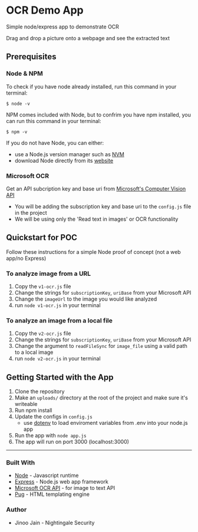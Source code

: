 # OCR Demo App
Simple node/express app to demonstrate OCR

Drag and drop a picture onto a webpage and see the extracted text


## Prerequisites
### Node & NPM
To check if you have node already installed, run this command in your terminal: 
``` 
$ node -v
```
NPM comes included with Node, but to confrim you have npm installed, you can run this command in your terminal:
```
$ npm -v
```
If you do not have Node, you can either:
- use a Node.js version manager such as [NVM](https://nodejs.org/en/)
- download Node directly from its [website](https://nodejs.org/en/)

### Microsoft OCR
Get an API subcription key and base uri from [Microsoft's Computer Vision API](https://azure.microsoft.com/en-us/services/cognitive-services/computer-vision/)
- You will be adding the subscription key and base uri to the `config.js` file in the project
- We will be using only the 'Read text in images' or OCR functionality

## Quickstart for POC
Follow these instructions for a simple Node proof of concept (not a web app/no Express)

### To analyze image from a URL
1. Copy the `v1-ocr.js` file
2. Change the strings for `subscriptionKey`, `uriBase` from your Microsoft API
3. Change the `imageUrl` to the image you would like analyzed
4. run `node v1-ocr.js` in your terminal

### To analyze an image from a local file
1. Copy the `v2-ocr.js` file
2. Change the strings for `subscriptionKey`, `uriBase` from your Microsoft API
3. Change the argument to `readFileSync` for `image_file` using a valid path to a local image
4. run `node v2-ocr.js` in your terminal

## Getting Started with the App 
1. Clone the repository
2. Make an `uploads/` directory at the root of the project and make sure it's writeable
3. Run npm install
4. Update the configs in `config.js`
    - use [dotenv](https://github.com/motdotla/dotenv) to load enviroment variables from .env into your node.js app
5. Run the app with `node app.js`
6. The app will run on port 3000 (localhost:3000)

---------
### Built With
- [Node](https://nodejs.org/en/) - Javascript runtime
- [Express](https://expressjs.com/) - Node.js web app framework
- [Microsoft OCR API]() - for image to text API
- [Pug](https://pugjs.org/api/getting-started.html) - HTML templating engine

### Author
- Jinoo Jain - Nightingale Security
